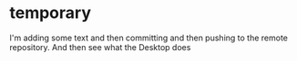 # temporary
I'm adding some text and then committing and then pushing to the remote repository. And then see
what the Desktop does